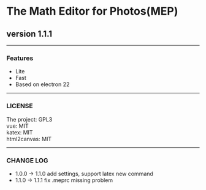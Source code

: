 # The Math Editor for Photos(MEP)
## version 1.1.1
- - -
### Features
- Lite
- Fast
- Based on electron 22
- - -
### LICENSE
The project: GPL3     
vue: MIT    
katex: MIT    
html2canvas: MIT
- - -
### CHANGE LOG   
- 1.0.0 -> 1.1.0 add settings, support latex new command   
- 1.1.0 -> 1.1.1 fix .meprc missing problem   
